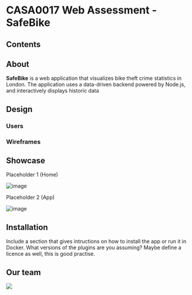 # CASA0017 Web Assessment - SafeBike

## Contents

## About

**SafeBike** is a web application that visualizes bike theft crime statistics in London. The application uses a data-driven backend powered by Node.js, and interactively displays historic data

## Design

### Users

### Wireframes

## Showcase

Placeholder 1 (Home)

![image](https://github.com/user-attachments/assets/344421da-93c3-47ea-be1b-254b34e85dca)


Placeholder 2 (App)

![image](https://github.com/user-attachments/assets/d043b0a9-dd1f-42ab-876b-d6f4204c7314)

## Installation

Include a section that gives intructions on how to install the app or run it in Docker.  What versions of the plugins are you assuming?  Maybe define a licence as well, this is good practise.

##  Our team
<a href="https://github.com/ethmacc/casa0017-web-assessment/graphs/contributors">
  <img src="https://contributors-img.web.app/image?repo=ethmacc/casa0017-web-assessment" />
</a>
